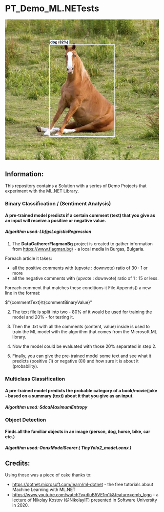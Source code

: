 # PT_Demo_ML.NETests

![Horse Object Detected](DemoMLNetObjectDetectionConsoleApp/assets/images/output/horse_output.jpg)

## Information:
This repository contains a Solution with a series of Demo Projects that experiment with the ML.NET Library. 

### Binary Classification / (Sentiment Analysis)

#### A pre-trained model predicts if a certain comment (text) that you give as an input will receive a positive or negative value.

##### Algorithm used: LbfgsLogisticRegression

1. The **DataGathererFlagmanBg** project is created to gather information from https://www.flagman.bg/ - a local media in Burgas, Bulgaria.

Foreach article it takes:
- all the positive comments with (upvote : downvote) ratio of 30 : 1 or more
- all the negative comments with (upvote : downvote) ratio of 1 : 15 or less.

Foreach comment that matches these conditions it File.Appends() a new line in the format: 

$"{commentText}\t{commentBinaryValue}"

2. The text file is split into two - 80% of it would be used for training the model and 20% - for testing it.

3. Then the .txt with all the comments (content, value) inside is used to train the ML model with the algorithm that comes from the Microsoft.ML library.

4. Now the model could be evaluated with those 20% separated in step 2.

5. Finally, you can give the pre-trained model some text and see what it predicts (positive (1) or negative (0)) and how sure it is about it (probability). 

### Multiclass Classification 

#### A pre-trained model predicts the probable category of a book/movie/joke - based on a summary (text) about it that you give as an input.

##### Algorithm used: SdcaMaximumEntropy

### Object Detection

#### Finds all the familiar objects in an image (person, dog, horse, bike, car etc.)

##### Algorithm used: OnnxModelScorer ( TinyYolo2_model.onnx )

## Credits:
Using those was a piece of cake thanks to:
- https://dotnet.microsoft.com/learn/ml-dotnet - the free tutorials about Machine Learning with ML.NET
- https://www.youtube.com/watch?v=dluB5VE1m1k&feature=emb_logo - a lecture of Nikolay Kostov (@NikolayIT) presented in Software University in 2020.
